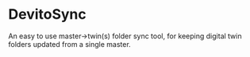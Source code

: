 # DevitoSync
An easy to use master->twin(s) folder sync tool, for keeping digital twin folders updated from a single master.
